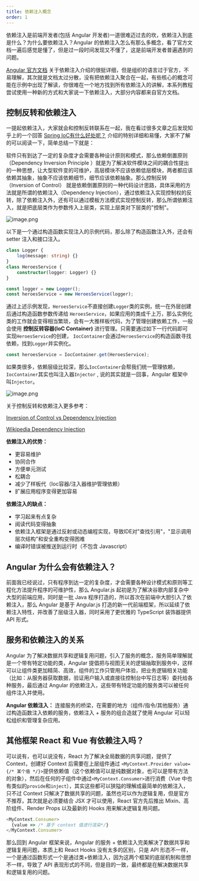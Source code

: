 ```yaml
---
title: 依赖注入概念
order: 1
---
```


依赖注入是前端开发者(包括 Angular 开发者)一道很难迈过去的坎，依赖注入到底是什么？为什么要依赖注入？Angular 的依赖注入怎么有那么多概念，看了官方文档一遍后感觉是懂了，但是过一段时间发现又不懂了，这是前端开发者普遍遇到的问题。

<alert>[Angular 官方文档](https://angular.cn/guide/dependency-injection) 关于依赖注入介绍的很挺详细，但是组织的语言过于官方，不易理解，其次就是文档太过分散，没有把依赖注入聚合在一起，有些核心的概念可能在示例中出现了解读，你很难在一个地方找到所有依赖注入的讲解，本系列教程尝试使用一种新的方式和大家说一下依赖注入，大部分内容都来自官方文档。</alert>

## 控制反转和依赖注入

一提起依赖注入，大家就会和控制反转联系在一起，我在看过很多文章之后发现知乎上的一个回答 [Spring IoC有什么好处呢？](https://www.zhihu.com/question/23277575) 介绍的特别详细和易懂，大家不了解的可以阅读一下，简单总结一下就是：

<alert>软件只有到达了一定的复杂度才会需要各种设计原则和模式，那么依赖倒置原则（Dependency Inversion Principle ）就是为了解决软件模块之间的耦合性提出的一种思想，让大型软件变的可维护，高层模块不应该依赖低层模块，两者都应该依赖其抽象，抽象不应该依赖细节，细节应该依赖抽象。那么控制反转（Inversion of Control） 就是依赖倒置原则的一种代码设计思路，具体采用的方法就是所谓的依赖注入（Dependency Injection），通过依赖注入实现控制权的反转，除了依赖注入外，还有可以通过模板方法模式实现控制反转，那么所谓依赖注入，就是把底层类作为参数传入上层类，实现上层类对下层类的"控制"。</alert>

![image.png](assets/images/di/concept-02.png)

以下是一个通过构造函数实现注入的示例代码，那么除了构造函数注入外，还会有 setter 注入和接口注入。

```ts
class Logger {
    log(message: string) {}
}
class HeroesService {
    constructor(logger: Logger) {}
}

const logger = new Logger();
const heroesService = new HeroesService(logger);
```

通过上述示例发现，`HeroesService`不直接创建`Logger`类的实例，统一在外层创建后通过构造函数参数传递给   `HeroesService`，如果应用的类成千上万，那么实例化类的工作就会变得相当繁琐，会有一大推样板代码，为了管理创建依赖工作，一般会使用 **控制反转容器(IoC Container)** 进行管理。只需要通过如下一行代码即可实现`HeroesService`的创建， `IocContainer`会通过`HeroesService`的构造函数寻找依赖，找到`Logger`并实例化。

```ts
const heroesService = IocContainer.get(HeroesService);
```

如果类很多，依赖层级比较深，那么`IocContainer`会帮我们统一管理依赖，`IocContainer`其实也叫注入器`Injector` , 说的其实就是一回事，Angular 框架中叫`Injector`。

![image.png](assets/images/di/concept-01.png)

关于控制反转和依赖注入更多参考：

[Inversion of Control vs Dependency Injection](https://stackoverflow.com/questions/6550700/inversion-of-control-vs-dependency-injection)  

[Wikipedia Dependency Injection](https://en.wikipedia.org/wiki/Dependency_injection)  


**依赖注入的优势：**

- 更容易维护
- 协同合作
- 方便单元测试
- 松耦合
- 减少了样板代（Ioc容器/注入器维护管理依赖）
- 扩展应用程序变得更加容易


**依赖注入的缺点：**

- 学习起来有点复杂
- 阅读代码变得抽象
- 依赖注入框架是通过反射或动态编程实现，导致IDE对"查找引用"，"显示调用层次结构"和安全重构变得困难
- 编译时错误被推送到运行时（不包含 Javascript）


## Angular 为什么会有依赖注入？

前面我已经说过，只有程序到达一定的复杂度，才会需要各种设计模式和原则等工程化方法提升程序的可维护性，那么 Angular.js 起初是为了解决谷歌内部复杂中大型的前端应用，同时是一批 Java 程序打造的，所以首次在前端中大胆引入了依赖注入，那么 Angular 是基于 Angular.js 打造的新一代前端框架，所以延续了依赖注入特性，并改善了层级注入器，同时采用了更优雅的 TypeScript 装饰器提供 API 形式。


## 服务和依赖注入的关系

Angular 为了解决数据共享和逻辑复用问题，引入了服务的概念，服务简单理解就是一个带有特定功能的类，Angular 提倡把与视图无关的逻辑抽取到服务中，这样可以让组件类更加精简、高效，组件的工作只管用户体验，把业务逻辑相关功能（比如：从服务器获取数据，验证用户输入或直接往控制台中写日志等）委托给各种服务，最后通过 Angular 的依赖注入，这些带有特定功能的服务类可以被任何组件注入并使用。

**Angular 依赖注入：**  连接服务的桥梁，在需要的地方（组件/指令/其他服务）通过构造函数注入依赖的服务，依赖注入 + 服务的组合造就了使用 Angular 可以轻松组织和管理复杂应用。



## 其他框架 React 和 Vue 有依赖注入吗？

可以说有，也可以说没有，React 为了解决全局数据的共享问题，提供了 Context，创建好 Context 后需要在上层组件通过   `<MyContext.Provider value={/* 某个值 */}>`提供依赖值（这个依赖值可以是纯数据对象，也可以是带有方法的对象），然后在任何的子组件中通过`<MyContext.Consumer>`进行消费（Vue 中也有类似的`provide`和`inject`），其实这些都可以狭隘的理解成最简单的依赖注入，只不过 Context 只解决了数据共享的问题，虽然也可以作为逻辑复用，但是官方不推荐，其次就是必须要结合 JSX 才可以使用，React 官方先后推出 Mixin、高阶组件、Render Props 以及最新的 Hooks 用来解决逻辑复用问题。

```ts
<MyContext.Consumer>
  {value => /* 基于 context 值进行渲染*/}
</MyContext.Consumer>
```

那么回到 Angular 框架来说，Angular 的服务 + 依赖注入完美解决了数据共享和逻辑复用问题，本质上和 React Hooks 没有太多的区别，只是 API 形态不一样，一个是通过函数形式一个是通过类+依赖注入，因为这两个框架的底层机制和思想不一样，导致了 API 表现形式的不同，但是目的一致，最终都是在解决数据共享和逻辑复用的问题。

